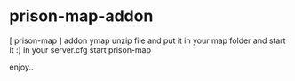 # prison-map-addon
[ prison-map ] addon ymap
unzip file and put it in your map folder and start it :)
in your server.cfg
start prison-map

enjoy..
